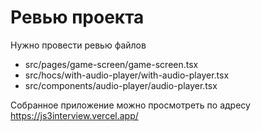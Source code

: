 # Ревью проекта

Нужно провести ревью файлов
- src/pages/game-screen/game-screen.tsx
- src/hocs/with-audio-player/with-audio-player.tsx
- src/components/audio-player/audio-player.tsx

Собранное приложение можно просмотреть по адресу https://js3interview.vercel.app/